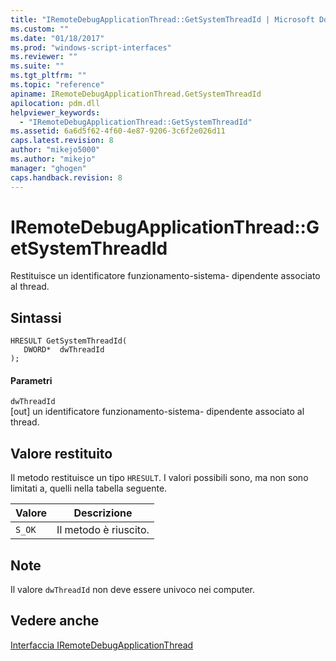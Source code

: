 ```yaml
---
title: "IRemoteDebugApplicationThread::GetSystemThreadId | Microsoft Docs"
ms.custom: ""
ms.date: "01/18/2017"
ms.prod: "windows-script-interfaces"
ms.reviewer: ""
ms.suite: ""
ms.tgt_pltfrm: ""
ms.topic: "reference"
apiname: IRemoteDebugApplicationThread.GetSystemThreadId
apilocation: pdm.dll
helpviewer_keywords: 
  - "IRemoteDebugApplicationThread::GetSystemThreadId"
ms.assetid: 6a6d5f62-4f60-4e87-9206-3c6f2e026d11
caps.latest.revision: 8
author: "mikejo5000"
ms.author: "mikejo"
manager: "ghogen"
caps.handback.revision: 8
---
```

# IRemoteDebugApplicationThread::GetSystemThreadId
Restituisce un identificatore funzionamento\-sistema\- dipendente associato al thread.  
  
## Sintassi  
  
```  
HRESULT GetSystemThreadId(  
   DWORD*  dwThreadId  
);  
```  
  
#### Parametri  
 `dwThreadId`  
 \[out\] un identificatore funzionamento\-sistema\- dipendente associato al thread.  
  
## Valore restituito  
 Il metodo restituisce un tipo `HRESULT`.  I valori possibili sono, ma non sono limitati a, quelli nella tabella seguente.  
  
|Valore|Descrizione|  
|------------|-----------------|  
|`S_OK`|Il metodo è riuscito.|  
  
## Note  
 Il valore `dwThreadId` non deve essere univoco nei computer.  
  
## Vedere anche  
 [Interfaccia IRemoteDebugApplicationThread](../../winscript/reference/iremotedebugapplicationthread-interface.md)